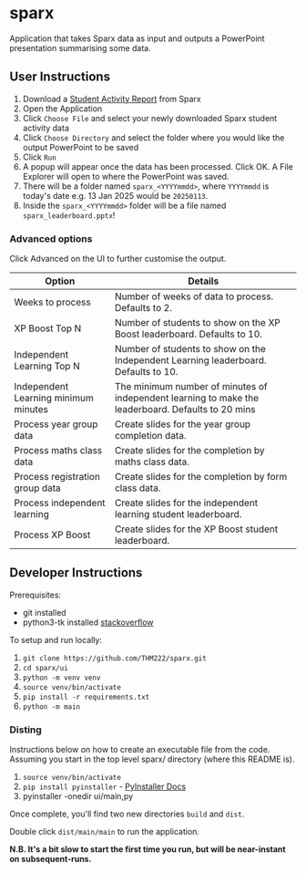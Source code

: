 # sparx

Application that takes Sparx data as input and outputs a PowerPoint presentation summarising some data.

## User Instructions

1. Download a [Student Activity Report](https://www.sparxmaths.uk/teacher/reports) from Sparx
2. Open the Application
3. Click `Choose File` and select your newly downloaded Sparx student activity data
4. Click `Choose Directory` and select the folder where you would like the output PowerPoint to be saved
5. Click `Run`
6. A popup will appear once the data has been processed. Click OK. A File Explorer will open to where the PowerPoint was saved.
7. There will be a folder named `sparx_<YYYYmmdd>`, where `YYYYmmdd` is today's date e.g. 13 Jan 2025 would be `20250113`.
8. Inside the `sparx_<YYYYmmdd>` folder will be a file named `sparx_leaderboard.pptx`!

### Advanced options

Click Advanced on the UI to further customise the output.

| Option | Details |
|--------|------------------|
| Weeks to process| Number of weeks of data to process. Defaults to 2. |
| XP Boost Top N | Number of students to show on the XP Boost leaderboard. Defaults to 10. |
| Independent Learning Top N | Number of students to show on the Independent Learning leaderboard. Defaults to 10. |
| Independent Learning minimum minutes | The minimum number of minutes of independent learning to make the leaderboard. Defaults to 20 mins |
| Process year group data | Create slides for the year group completion data. |
| Process maths class data | Create slides for the completion by maths class data. |
| Process registration group data | Create slides for the completion by form class data. |
| Process independent learning | Create slides for the independent learning student leaderboard. |
| Process XP Boost | Create slides for the XP Boost student leaderboard. |



## Developer Instructions

Prerequisites:
- git installed
- python3-tk installed [stackoverflow](https://stackoverflow.com/a/74607246)

To setup and run locally:
1. `git clone https://github.com/THM222/sparx.git`
2. `cd sparx/ui`
3. `python -m venv venv`
4. `source venv/bin/activate`
5. `pip install -r requirements.txt`
6. `python -m main`


### Disting

Instructions below on how to create an executable file from the code. Assuming you start in the top level sparx/ directory (where this README is).

1. `source venv/bin/activate`
2. `pip install pyinstaller` - [PyInstaller Docs](https://pyinstaller.org/en/stable/)
3. pyinstaller -onedir ui/main,py

Once complete, you'll find two new directories `build` and `dist`.

Double click `dist/main/main` to run the application.

**N.B. It's a bit slow to start the first time you run, but will be near-instant on subsequent-runs.**

